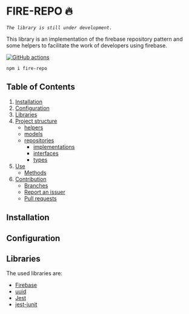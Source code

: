 # FIRE-REPO 🔥

_`The library is still under development.`_

This library is an implementation of the firebase repository pattern and some helpers to facilitate the work of developers using firebase.

[![GitHub actions](https://github.com/Orbis25/fire-repo/actions/workflows/actions.yml/badge.svg?branch=feature%2Funit-tests)](https://github.com/Orbis25/fire-repo/actions/workflows/actions.yml)

`npm i fire-repo`

## Table of Contents

1. [Installation](#installation)
2. [Configuration](#configuration)
3. [Libraries](#libraries)
4. [Project structure](#project-structure)
   - [helpers](#helpers)
   - [models](#models)
   - [repositories](#repositories)
     - [implementations](#implementations)
     - [interfaces](#interfaces)
     - [types](#types)
5. [Use](#use)
   - [Methods](#methods)
6. [Contribution](#contribution)
   - [Branches](#branches)
   - [Report an issuer](#report-un-issuer)
   - [Pull requests](#pull-requests)

## Installation

## Configuration

## Libraries

The used libraries are:

- [Firebase](https://www.npmjs.com/package/firebase/v/9.5.0)
- [uuid](https://www.npmjs.com/package/uuid/v/8.3.2)
- [Jest](https://www.npmjs.com/package/jest/v/27.4.2)
- [jest-junit](https://github.com/palmerj3/jest-junit)
